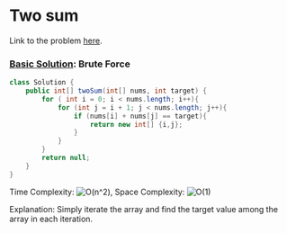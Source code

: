 # Two sum

Link to the problem [here](https://leetcode.com/problems/two-sum/).

### [Basic Solution](Array/1.%20Two%20Sum/BasicSolution.java): Brute Force

```java
class Solution {
    public int[] twoSum(int[] nums, int target) {
        for ( int i = 0; i < nums.length; i++){
            for (int j = i + 1; j < nums.length; j++){
                if (nums[i] + nums[j] == target){
                    return new int[] {i,j};
                }
            }
        }
        return null;
    }
}
```

Time Complexity: ![O(n^2)](<https://latex.codecogs.com/svg.image?\inline&space;O(n^2)>), Space Complexity: ![O(1)](<https://latex.codecogs.com/svg.image?\inline&space;O(1)>)

Explanation: Simply iterate the array and find the target value among the array in each iteration.
